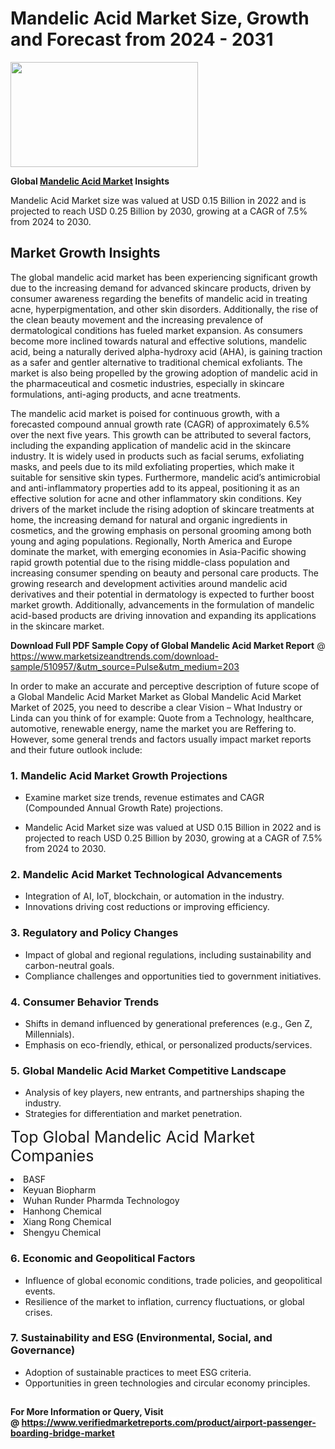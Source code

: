 <H1>Mandelic Acid Market Size, Growth and Forecast from 2024 - 2031</H1><img class="aligncenter size-medium wp-image-584254" src="https://thirdeyenews.in/wp-content/uploads/2024/09/Global-Market-Research-300x168.jpeg" alt="" width="300" height="168" /><p><strong>Global&nbsp;<a href="https://www.marketsizeandtrends.com/download-sample/510957/&amp;utm_source=Pulse&amp;utm_medium=203">Mandelic Acid Market</a> Insights</strong></p><p>Mandelic Acid Market size was valued at USD 0.15 Billion in 2022 and is projected to reach USD 0.25 Billion by 2030, growing at a CAGR of 7.5% from 2024 to 2030.</p><p><h2>Market Growth Insights</h2> <p>The global mandelic acid market has been experiencing significant growth due to the increasing demand for advanced skincare products, driven by consumer awareness regarding the benefits of mandelic acid in treating acne, hyperpigmentation, and other skin disorders. Additionally, the rise of the clean beauty movement and the increasing prevalence of dermatological conditions has fueled market expansion. As consumers become more inclined towards natural and effective solutions, mandelic acid, being a naturally derived alpha-hydroxy acid (AHA), is gaining traction as a safer and gentler alternative to traditional chemical exfoliants. The market is also being propelled by the growing adoption of mandelic acid in the pharmaceutical and cosmetic industries, especially in skincare formulations, anti-aging products, and acne treatments. </p> <p>The mandelic acid market is poised for continuous growth, with a forecasted compound annual growth rate (CAGR) of approximately 6.5% over the next five years. This growth can be attributed to several factors, including the expanding application of mandelic acid in the skincare industry. It is widely used in products such as facial serums, exfoliating masks, and peels due to its mild exfoliating properties, which make it suitable for sensitive skin types. Furthermore, mandelic acid’s antimicrobial and anti-inflammatory properties add to its appeal, positioning it as an effective solution for acne and other inflammatory skin conditions. Key drivers of the market include the rising adoption of skincare treatments at home, the increasing demand for natural and organic ingredients in cosmetics, and the growing emphasis on personal grooming among both young and aging populations. Regionally, North America and Europe dominate the market, with emerging economies in Asia-Pacific showing rapid growth potential due to the rising middle-class population and increasing consumer spending on beauty and personal care products. The growing research and development activities around mandelic acid derivatives and their potential in dermatology is expected to further boost market growth. Additionally, advancements in the formulation of mandelic acid-based products are driving innovation and expanding its applications in the skincare market. </p><p><span class=""><strong>Download Full PDF Sample Copy of Global Mandelic Acid Market Report</strong> @ <a href="https://www.marketsizeandtrends.com/download-sample/510957/&amp;utm_source=Pulse&amp;utm_medium=203" target="_blank">https://www.marketsizeandtrends.com/download-sample/510957/&amp;utm_source=Pulse&amp;utm_medium=203</a></span></p><p>In order to make an accurate and perceptive description of future scope of a Global&nbsp;Mandelic Acid Market Market as Global&nbsp;Mandelic Acid Market Market of 2025, you need to describe a clear Vision &ndash; What Industry or Linda can you think of for example: Quote from a Technology, healthcare, automotive, renewable energy, name the market you are Reffering to. However, some general trends and factors usually impact market reports and their future outlook include:</p><h3>1.&nbsp;<strong>Mandelic Acid Market Growth Projections</strong></h3><ul><li>Examine market size trends, revenue estimates and CAGR (Compounded Annual Growth Rate) projections.</li><li><p>Mandelic Acid Market size was valued at USD 0.15 Billion in 2022 and is projected to reach USD 0.25 Billion by 2030, growing at a CAGR of 7.5% from 2024 to 2030.</p></li></ul><h3>2.&nbsp;<strong>Mandelic Acid Market Technological Advancements</strong></h3><ul><li>Integration of AI, IoT, blockchain, or automation in the industry.</li><li>Innovations driving cost reductions or improving efficiency.</li></ul><h3>3.&nbsp;<strong>Regulatory and Policy Changes</strong></h3><ul><li>Impact of global and regional regulations, including sustainability and carbon-neutral goals.</li><li>Compliance challenges and opportunities tied to government initiatives.</li></ul><h3>4.&nbsp;<strong>Consumer Behavior Trends</strong></h3><ul><li>Shifts in demand influenced by generational preferences (e.g., Gen Z, Millennials).</li><li>Emphasis on eco-friendly, ethical, or personalized products/services.</li></ul><h3>5.&nbsp;<strong>Global Mandelic Acid Market Competitive Landscape</strong></h3><ul><li>Analysis of key players, new entrants, and partnerships shaping the industry.</li><li>Strategies for differentiation and market penetration.</li></ul><p data-pm-slice="1 1 []"><span style="color: inherit; font-family: inherit; font-size: 25px;">Top Global Mandelic Acid Market Companies</span></p><div class="" data-test-id=""><p><li>BASF</li><li> Keyuan Biopharm</li><li> Wuhan Runder Pharmda Technologoy</li><li> Hanhong Chemical</li><li> Xiang Rong Chemical</li><li> Shengyu Chemical</li></p></div><h3>6.&nbsp;<strong>Economic and Geopolitical Factors</strong></h3><ul><li>Influence of global economic conditions, trade policies, and geopolitical events.</li><li>Resilience of the market to inflation, currency fluctuations, or global crises.</li></ul><h3>7.&nbsp;<strong>Sustainability and ESG (Environmental, Social, and Governance)</strong></h3><ul><li>Adoption of sustainable practices to meet ESG criteria.</li><li>Opportunities in green technologies and circular economy principles.</li></ul><h2><strong style="font-size: 14px;">For More Information or Query, Visit @&nbsp;</strong><a style="background-color: #ffffff; font-size: 14px;" href="https://www.marketsizeandtrends.com/report/mandelic-acid-market/" target="_blank">https://www.verifiedmarketreports.com/product/airport-passenger-boarding-bridge-market</a></h2>
